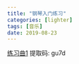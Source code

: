 ```yaml
---
title: "钢琴入门练习"
categories: [lighter]
tags: [音乐]
date: 2019-08-23
---
```

[练习曲1](https://pan.baidu.com/s/1bNawJfNx19qXzC7vB6nubA)
提取码: gu7d
